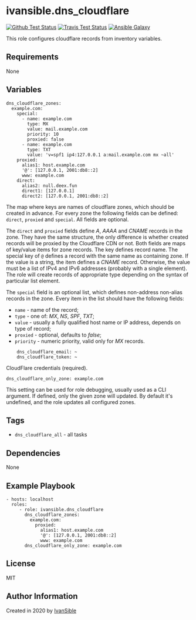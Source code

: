 # ivansible.dns_cloudflare

[![Github Test Status](https://github.com/ivansible/dns-cloudflare/workflows/Molecule%20test/badge.svg?branch=master)](https://github.com/ivansible/dns-cloudflare/actions)
[![Travis Test Status](https://travis-ci.org/ivansible/dns-cloudflare.svg?branch=master)](https://travis-ci.org/ivansible/dns-cloudflare)
[![Ansible Galaxy](https://img.shields.io/badge/galaxy-ivansible.dns__cloudflare-68a.svg?style=flat)](https://galaxy.ansible.com/ivansible/dns_cloudflare/)

This role configures cloudflare records from inventory variables.


## Requirements

None


## Variables

    dns_cloudflare_zones:
      example.com:
        special:
          - name: example.com
            type: MX
            value: mail.example.com
            priority: 10
            proxied: false
          - name: example.com
            type: TXT
            value: 'v=spf1 ip4:127.0.0.1 a:mail.example.com mx ~all'
        proxied:
          alias1: host.example.com
          '@': [127.0.0.1, 2001:db8::2]
          www: example.com
        direct:
          alias2: null.deex.fun
          direct1: [127.0.0.1]
          direct2: [127.0.0.1, 2001:db8::2]

The map where keys are names of cloudflare zones, which should be created in advance.
For every zone the following fields can be defined: `direct`, `proxied` and `special`.
All fields are optional.

The `direct` and `proxied` fields define _A_, _AAAA_ and _CNAME_ records in the zone.
They have the same structure, the only difference is whether created records
will be proxied by the Cloudflare CDN or not.
Both fields are maps of key/value items for zone records.
The key defines record name.
The special key of `@` defines a record with the same name as containing zone.
If the value is a string, the item defines a _CNAME_ record.
Otherwise, the value must be a list of IPv4 and IPv6 addresses
(probably with a single element).
The role will create records of appropriate type
depending on the syntax of particular list element.

The `special` field is an optional list, which defines non-address non-alias records
in the zone. Every item in the list should have the following fields:
  - `name` - name of the record;
  - `type` - one of: _MX_, _NS_, _SPF_, _TXT_;
  - `value` - usually a fully qualified host name or IP address,
              depends on type of record;
  - `proxied` - optional, defaults to _false_;
  - `priority` - numeric priority, valid only for _MX_ records.

```
    dns_cloudflare_email: ~
    dns_cloudflare_token: ~
```
CloudFlare credentials (required).

    dns_cloudflare_only_zone: example.com
This setting can be used for role debugging, usually used as a CLI argument.
If defined, only the given zone will updated.
By default it's undefined, and the role updates all configured zones.


## Tags

- `dns_cloudflare_all` - all tasks


## Dependencies

None


## Example Playbook

    - hosts: localhost
      roles:
         - role: ivansible.dns_cloudflare
           dns_cloudflare_zones:
             example.com:
               proxied:
                 alias1: host.example.com
                 '@': [127.0.0.1, 2001:db8::2]
                 www: example.com
           dns_cloudflare_only_zone: example.com


## License

MIT


## Author Information

Created in 2020 by [IvanSible](https://github.com/ivansible)
